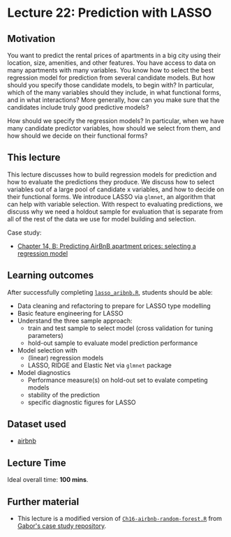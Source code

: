 # Lecture 22: Prediction with LASSO 

## Motivation

You want to predict the rental prices of apartments in a big city using their location, size, amenities, and other features. You have access to data on many apartments with many variables. You know how to select the best regression model for prediction from several candidate models. But how should you specify those candidate models, to begin with? In particular, which of the many variables should they include, in what functional forms, and in what interactions? More generally, how can you make sure that the candidates include truly good predictive models?

How should we specify the regression models? In particular, when we have many candidate predictor variables, how should we select from them, and how should we decide on their functional forms?

## This lecture

This lecture discusses how to build regression models for prediction and how to evaluate the predictions they produce. We discuss how to select
variables out of a large pool of candidate x variables, and how to decide on their functional forms. We introduce LASSO via `glmnet`, an algorithm that can help with variable selection. With respect to evaluating predictions, we discuss why we need a holdout sample for evaluation that is separate from all of the rest of the data we use for model building and selection.

Case study:
  - [Chapter 14, B: Predicting AirBnB apartment prices: selecting a regression model](https://gabors-data-analysis.com/casestudies/#ch14b-predicting-airbnb-apartment-prices-selecting-a-regression-model)

## Learning outcomes
After successfully completing [`lasso_aribnb.R`](https://github.com/gabors-data-analysis/da-coding-rstats/blob/main/lecture22-lasso/codes/lasso_aribnb.R), students should be able:

  - Data cleaning and refactoring to prepare for LASSO type modelling
  - Basic feature engineering for LASSO
  - Understand the three sample approach:
    - train and test sample to select model (cross validation for tuning parameters)
    - hold-out sample to evaluate model prediction performance
  - Model selection with
    - (linear) regression models
    - LASSO, RIDGE and Elastic Net via `glmnet` package
  - Model diagnostics
    - Performance measure(s) on hold-out set to evalate competing models
    - stability of the prediction
    - specific diagnostic figures for LASSO

## Dataset used

  - [airbnb](https://gabors-data-analysis.com/datasets/#airbnb)

## Lecture Time

Ideal overall time: **100 mins**.


## Further material

  - This lecture is a modified version of [`Ch16-airbnb-random-forest.R`](https://github.com/gabors-data-analysis/da_case_studies/blob/master/ch16-airbnb-random-forest/Ch16-airbnb-random-forest.R) from [Gabor's case study repository](https://github.com/gabors-data-analysis/da_case_studies).

